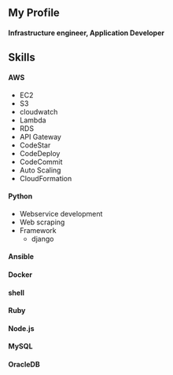 ## My Profile

#### Infrastructure engineer, Application Developer

## Skills

#### AWS

  * EC2
  * S3
  * cloudwatch
  * Lambda
  * RDS
  * API Gateway
  * CodeStar
  * CodeDeploy
  * CodeCommit	
  * Auto Scaling
  * CloudFormation

#### Python

  * Webservice development
  * Web scraping
  * Framework
    * django

#### Ansible

#### Docker

#### shell

#### Ruby

#### Node.js

#### MySQL

#### OracleDB

<!--
**mayopac8/mayopac8** is a ✨ _special_ ✨ repository because its `README.md` (this file) appears on your GitHub profile.

Here are some ideas to get you started:

- 🔭 I’m currently working on ...
- 🌱 I’m currently learning ...
- 👯 I’m looking to collaborate on ...
- 🤔 I’m looking for help with ...
- 💬 Ask me about ...
- 📫 How to reach me: ...
- 😄 Pronouns: ...
- ⚡ Fun fact: ...
-->
